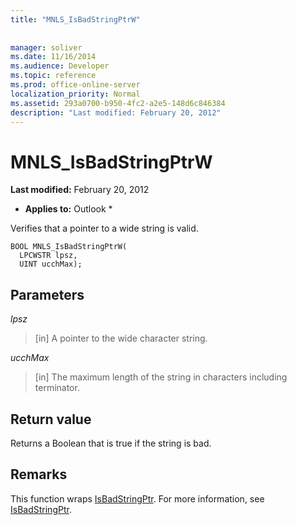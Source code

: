 ```yaml
---
title: "MNLS_IsBadStringPtrW"
 
 
manager: soliver
ms.date: 11/16/2014
ms.audience: Developer
ms.topic: reference
ms.prod: office-online-server
localization_priority: Normal
ms.assetid: 293a0700-b950-4fc2-a2e5-148d6c846384
description: "Last modified: February 20, 2012"
---
```


# MNLS_IsBadStringPtrW

 **Last modified:** February 20, 2012 
  
 * **Applies to:** Outlook * 
  
Verifies that a pointer to a wide string is valid.
  
```
BOOL MNLS_IsBadStringPtrW(
  LPCWSTR lpsz,
  UINT ucchMax);
```

## Parameters

 _lpsz_
  
> [in] A pointer to the wide character string.
    
 _ucchMax_
  
> [in] The maximum length of the string in characters including terminator.
    
## Return value

Returns a Boolean that is true if the string is bad.
  
## Remarks

This function wraps [IsBadStringPtr](http://msdn.microsoft.com/en-us/library/aa366714%28VS.85%29.aspx). For more information, see [IsBadStringPtr](http://msdn.microsoft.com/en-us/library/aa366714%28VS.85%29.aspx).
  


